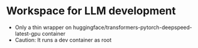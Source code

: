 # Workspace for LLM development

- Only a thin wrapper on huggingface/transformers-pytorch-deepspeed-latest-gpu container
- Caution: It runs a dev container as root
